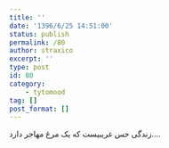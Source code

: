 ```yaml
---
title: ''
date: '1396/6/25 14:51:00'
status: publish
permalink: /80
author: straxico
excerpt: ''
type: post
id: 80
category:
    - tytomood
tag: []
post_format: []
---
```

<div>زندگی حس غریبیست که یک مرغ مهاجر دارد….</div>